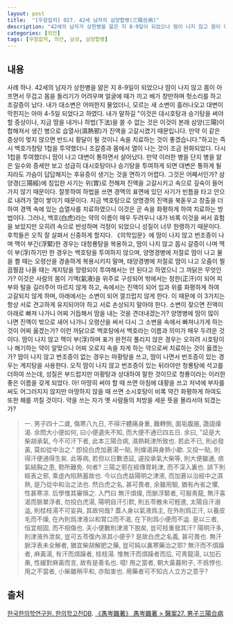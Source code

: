 ```yaml
---
layout: post
title:  "[우잠잡저] 027. 42세 남자의 삼양합병(三陽合病)"
description: "42세의 남자가 상한병을 앓은 지 8-9일이 되었으나 땀이 나지 않고 몸이 아프면서 무겁고 몸을 돌리기가 어려우며 얼굴에 때가 끼고 배가 창만하며 헛소리를 하고 조갈증이 났다. ..."
categories: [의안]
tags: [우잠잡저, 의안, 남성, 삼양합병]
---
```


## 내용

사례 하나. 42세의 남자가 상한병을 앓은 지 8-9일이 되었으나 땀이 나지 않고 몸이 아프면서 무겁고 몸을 돌리기가 어려우며 얼굴에 때가 끼고 배가 창만하며 헛소리를 하고 조갈증이 났다. 내가 대소변은 어떠한지 물었더니, 모르는 새 소변이 흘러나오고 대변이 막힌지는 아마 4-5일 되었다고 하였다. 내가 말하길 "이것은 대시호탕과 승기탕을 써야 할 증상이나, 지금 땀을 내거나 하법(下法)을 쓸 수 없는 것은 이것이 본래 삼양(三陽)이 합해져서 생긴 병으로 습열사(濕熱邪)가 진액을 고갈시켰기 때문입니다. 만약 이 같은 증상이 멎지 않으면 반드시 황달이 될 것이니 속을 치료하는 것이 좋겠습니다."하고는 즉시 백호가창탕 1첩을 투약했더니 조갈증과 몸에서 열이 나는 것이 조금 완화되었다. 다시 1첩을 투여했더니 땀이 나고 대변이 통하면서 살아났다. 만약 이러한 병을 단지 병을 앓은 일수와 증세만 보고 성급히 대시호탕이나 승기탕을 투여하게 되면 대변은 통하게 될지라도 가슴이 답답해지는 후유증이 생기는 것을 면하기 어렵다. 그것은 어째서인가? 삼양경(三陽經)에 침입한 사기는 위(胃)로 전해져 진액을 고갈시키고 속으로 깊숙이 들어가지 않기 때문이다. 잘못하여 하법을 쓰면 경맥의 표면에 있던 사기가 빈틈을 타고 안으로 내려가 열이 쌓이기 때문이다. 지금 백호탕으로 양명경의 진액을 북돋우고 창출을 더하여 경맥 속에 있는 습열사를 치료하였으니 이것은 곧 속을 화평하게 하여 치료하는 방법이다. 그러나, 백호(白虎)라는 약의 이름이 매우 두려우니 내가 비록 이것을 써서 효험을 보았지만 오히려 속으로 반성하며 걱정이 되었으니 성질이 너무 한랭하기 때문이다. 후학들은 오직 잘 살펴서 신중하게 할지다. 《의학입문》에 땀이 나지 않고 번조증이 나며 맥이 부긴(浮緊)한 경우는 대청룡탕을 복용하고, 땀이 나지 않고 몹시 갈증이 나며 맥이 부(浮)하기만 한 경우는 백호탕을 투여하지 않으며, 양명경병에 저절로 땀이 나고 물을 켤 때는 오령산을 경솔하게 복용시키지 말며, 태양경병에 저절로 땀이 나고 오줌이 찔끔찔끔 나올 때는 계지탕을 망령되이 투여해서는 안 된다고 하였으니 그 까닭은 무엇인가? 이것은 사람의 몸이 기액(氣液)을 위주로 구성되어 밖에서는 정한(正汗)이 되어 피부와 털을 길러주어 마르지 않게 하고, 속에서는 진액이 되어 입과 위를 화평하게 하여 고갈되지 않게 하며, 아래에서는 소변이 되어 껄끄럽지 않게 한다. 이 때문에 이 3가지는 항상 서로 견고하게 유지되어야 하고 서로 손상되지 말아야 한다. 소변이 잦으면 진액이 아래로 빠져 나가니 어찌 거듭해서 땀을 내는 것을 견뎌내겠는가? 양명병에 땀이 많이 나면 진액이 밖으로 새어 나가니 오령산을 써서 다시 그 소변을 속에서 빠져나가게 하는 것이 어찌 옳겠는가? 이런 까닭으로 백호탕에서 백호라는 이름과 의미가 매우 두려운 것이다. 땀이 나지 않고 맥이 부(浮)하며 표가 완전히 풀리지 않은 경우는 오히려 시호탕이나 해기하는 약이 알맞으니 어찌 오로지 속을 차게 하는 약으로써 치료하는 것이 옳겠는가? 땀이 나지 않고 번조증이 없는 경우는 마황탕을 쓰고, 땀이 나면서 번조증이 있는 경우는 계지탕을 사용한다. 오직 땀이 나지 않고 번조증이 있는 뒤라야만 청룡탕에 석고를 더하여 쓰는데, 성질은 부드럽지만 마황탕과 상대하여 말한 것이므로 청룡이라는 이러한 좋은 이름을 갖게 되었다. 아! 마땅히 써야 할 때 쓰면 아침에 대황을 쓰고 저녁에 부자를 써도 어그러지지 않지만 마땅하지 않을 때 쓰면 소시호탕이 비록 약간 화평하게 하여도 또한 해를 끼칠 것이다. 약을 쓰는 자가 옛 사람들의 처방을 세운 뜻을 몰라서야 되겠는가?

> 一. 男子四十二歲, 傷寒八九日, 不得汗軆痛身重, 難轉側, 面垢腹脹, 譫語燥渴. 余問大小便如何, 曰小便遺失不知, 而大便不通已四五日. 余曰, "証是大柴胡承氣, 今不可汗下者, 此本三陽合病, 濕熱耗津所致也. 若此不已, 則必發黃, 莫如從中治之." 卽投白虎加蒼湯一貼, 則燥渴與身熱小歇. 又投一貼, 則得汗便通得生矣. 此等病, 若但以日數憑証, 遽投承氣大柴等, 則大便雖通, 痞氣結胸之患, 勢所難免. 何者? 三陽之邪在經傳胃耗津, 而不深入裏也. 誤下則經表之邪, 乘虛內陷熱蓄故也. 今以白虎益陽明之津液, 而加蒼以治經中之濕熱, 是乃從中和治之法也. 然白虎之名, 甚可畏者, 余雖用驗, 猶有內省之懼, 性甚寒凉. 后學惟其審愼之. 入門曰 無汗煩燥, 而脈浮緊者, 可服靑龍, 無汗喜渴而脈單浮者, 勿投白虎湯, 陽明自汗引飮, 則五苓散未可輕進, 太陽自汗溺澁, 則桂枝湯不可妄與, 其故何哉? 蓋人身以氣液爲主, 在外則爲正汗, 以養皮毛而不燥, 在內則爲津液以和胃口而不渴, 在下則爲小便而不澁. 是以三者, 恒宜相固, 而不相傷也. 夫小便數則津液下脫矣, 豈可枝重發其汗? 陽明汗多, 則津液外泄矣, 豈可五苓復內㵕其小便乎? 是故白虎之名義, 甚可畏也. 無汗脈浮表未全解者, 猶宜柴胡解肥之藥, 豈可純以裏寒藥治之耶? 無汗而不煩躁者, 麻黃湯, 有汗而煩躁者, 桂枝湯. 惟無汗而煩躁者而后, 可靑龍湯, 以加石槀, 性緩對麻黃而言, 故有是善名也. 噫! 用之當者, 朝大黃暮附子, 不爲悖也. 用之不當者, 小柴雖稍平和, 亦貽害也. 用藥者可不知古人立方之意乎?

## 출처

[한국한의학연구원. 한의학고전DB](https://mediclassics.kr/). [《愚岑雜著》 愚岑雜著 > 醫案27. 男子三陽合病](https://mediclassics.kr/books/48/volume/1#content_226)
